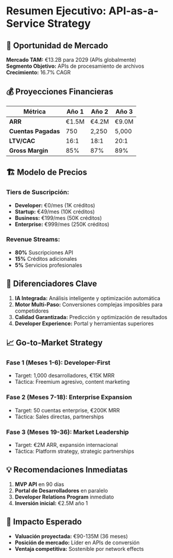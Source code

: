 # Resumen Ejecutivo: API-as-a-Service Strategy

## 🎯 **Oportunidad de Mercado**

**Mercado TAM:** €13.2B para 2029 (APIs globalmente)  
**Segmento Objetivo:** APIs de procesamiento de archivos  
**Crecimiento:** 16.7% CAGR  

## 💰 **Proyecciones Financieras**

| Métrica | Año 1 | Año 2 | Año 3 |
|---------|-------|-------|-------|
| **ARR** | €1.5M | €4.2M | €9.0M |
| **Cuentas Pagadas** | 750 | 2,250 | 5,000 |
| **LTV/CAC** | 16:1 | 18:1 | 20:1 |
| **Gross Margin** | 85% | 87% | 89% |

## 🏗️ **Modelo de Precios**

### **Tiers de Suscripción:**
- **Developer:** €0/mes (1K créditos)
- **Startup:** €49/mes (10K créditos)  
- **Business:** €199/mes (50K créditos)
- **Enterprise:** €999/mes (250K créditos)

### **Revenue Streams:**
- **80%** Suscripciones API
- **15%** Créditos adicionales
- **5%** Servicios profesionales

## 🚀 **Diferenciadores Clave**

1. **IA Integrada:** Análisis inteligente y optimización automática
2. **Motor Multi-Paso:** Conversiones complejas imposibles para competidores
3. **Calidad Garantizada:** Predicción y optimización de resultados
4. **Developer Experience:** Portal y herramientas superiores

## 📈 **Go-to-Market Strategy**

### **Fase 1 (Meses 1-6): Developer-First**
- Target: 1,000 desarrolladores, €15K MRR
- Táctica: Freemium agresivo, content marketing

### **Fase 2 (Meses 7-18): Enterprise Expansion**  
- Target: 50 cuentas enterprise, €200K MRR
- Táctica: Sales directas, partnerships

### **Fase 3 (Meses 19-36): Market Leadership**
- Target: €2M ARR, expansión internacional
- Táctica: Platform strategy, strategic partnerships

## 💡 **Recomendaciones Inmediatas**

1. **MVP API** en 90 días
2. **Portal de Desarrolladores** en paralelo
3. **Developer Relations Program** inmediato
4. **Inversión inicial:** €2.5M año 1

## 🎯 **Impacto Esperado**

- **Valuación proyectada:** €90-135M (36 meses)
- **Posición de mercado:** Líder en APIs de conversión
- **Ventaja competitiva:** Sostenible por network effects

